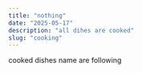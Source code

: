 ```yaml
---
title: "nothing"
date: "2025-05-17"
description: "all dihes are cooked"
slug: "cooking"
---
```


cooked dishes name are following